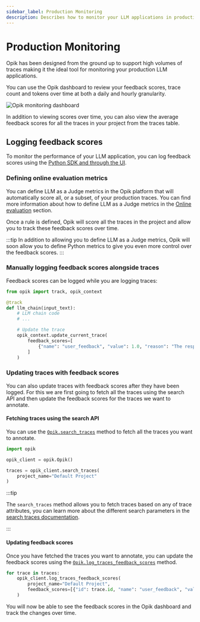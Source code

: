 ```yaml
---
sidebar_label: Production Monitoring
description: Describes how to monitor your LLM applications in production using Opik
---
```


# Production Monitoring

Opik has been designed from the ground up to support high volumes of traces making it the ideal tool for monitoring your production LLM applications.

You can use the Opik dashboard to review your feedback scores, trace count and tokens over time at both a daily and hourly granularity.

![Opik monitoring dashboard](/img/tracing/opik_monitoring_dashboard.png)

In addition to viewing scores over time, you can also view the average feedback scores for all the traces in your project from the traces table.

## Logging feedback scores

To monitor the performance of your LLM application, you can log feedback scores using the [Python SDK and through the UI](/tracing/annotate_traces.md).

### Defining online evaluation metrics

You can define LLM as a Judge metrics in the Opik platform that will automatically score all, or a subset, of your production traces. You can find more information about how to define LLM as a Judge metrics in the [Online evaluation](/production/online_evaluation.md) section.

Once a rule is defined, Opik will score all the traces in the project and allow you to track these feedback scores over time.

:::tip
In addition to allowing you to define LLM as a Judge metrics, Opik will soon allow you to define Python metrics to give you even more control over the feedback scores.
:::

### Manually logging feedback scores alongside traces

Feedback scores can be logged while you are logging traces:

```python
from opik import track, opik_context

@track
def llm_chain(input_text):
    # LLM chain code
    # ...

    # Update the trace
    opik_context.update_current_trace(
        feedback_scores=[
            {"name": "user_feedback", "value": 1.0, "reason": "The response was helpful and accurate."}
        ]
    )
```

### Updating traces with feedback scores

You can also update traces with feedback scores after they have been logged. For this we are first going to fetch all the traces using the search API and then update the feedback scores for the traces we want to annotate.

#### Fetching traces using the search API

You can use the [`Opik.search_traces`](https://www.comet.com/docs/opik/python-sdk-reference/Opik.html#opik.Opik.search_traces) method to fetch all the traces you want to annotate.

```python
import opik

opik_client = opik.Opik()

traces = opik_client.search_traces(
    project_name="Default Project"
)
```

:::tip

The `search_traces` method allows you to fetch traces based on any of trace attributes, you can learn more about the different search parameters in the [search traces documentation](/tracing/export_data.md).

:::

#### Updating feedback scores

Once you have fetched the traces you want to annotate, you can update the feedback scores using the [`Opik.log_traces_feedback_scores`](https://www.comet.com/docs/opik/python-sdk-reference/Opik.html#opik.Opik.log_traces_feedback_scores) method.

```python pytest_codeblocks_skip="true"
for trace in traces:
    opik_client.log_traces_feedback_scores(
        project_name="Default Project",
        feedback_scores=[{"id": trace.id, "name": "user_feedback", "value": 1.0, "reason": "The response was helpful and accurate."}],
    )
```

You will now be able to see the feedback scores in the Opik dashboard and track the changes over time.
